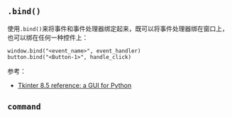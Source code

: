 ## `.bind()`

使用`.bind()`来将事件和事件处理器绑定起来，既可以将事件处理器绑在窗口上，也可以绑在任何一种控件上：

```
window.bind("<event_name>", event_handler)
button.bind("<Button-1>", handle_click)
```

参考：

- [Tkinter 8.5 reference: a GUI for Python](https://web.archive.org/web/20190512164300/http://infohost.nmt.edu/tcc/help/pubs/tkinter/web/event-types.html)

## `command`